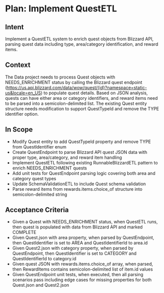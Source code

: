 # Plan: Implement QuestETL

## Intent  
Implement a QuestETL system to enrich quest objects from Blizzard API, parsing quest data including type, area/category identification, and reward items.

## Context  
The Data project needs to process Quest objects with NEEDS_ENRICHMENT status by calling the Blizzard quest endpoint (https://us.api.blizzard.com/data/wow/quest/{id}?namespace=static-us&locale=en_US) to populate quest details. Based on JSON analysis, quests can have either area or category identifiers, and reward items need to be parsed into a semicolon-delimited list. The existing Quest entity structure needs modification to support QuestTypeId and remove the TYPE identifier option.

## In Scope  
- Modify Quest entity to add QuestTypeId property and remove TYPE from QuestIdentifier enum
- Create QuestEndpoint to parse Blizzard API quest JSON data with proper type, area/category, and reward item handling
- Implement QuestETL following existing RunnableBlizzardETL pattern to enrich NEEDS_ENRICHMENT quests
- Add unit tests for QuestEndpoint parsing logic covering both area and category quest types
- Update SchemaValidationETL to include Quest schema validation
- Parse reward items from rewards.items.choice_of structure into semicolon-delimited string

## Acceptance Criteria  
- Given a Quest with NEEDS_ENRICHMENT status, when QuestETL runs, then quest is populated with data from Blizzard API and marked COMPLETE
- Given Quest.json with area property, when parsed by QuestEndpoint, then QuestIdentifier is set to AREA and QuestIdentifierId to area.id
- Given Quest2.json with category property, when parsed by QuestEndpoint, then QuestIdentifier is set to CATEGORY and QuestIdentifierId to category.id
- Given quest JSON with rewards.items.choice_of array, when parsed, then RewardItems contains semicolon-delimited list of item.id values
- Given QuestEndpoint unit tests, when executed, then all parsing scenarios pass including edge cases for missing properties for both Quest.json and Quest2.json
